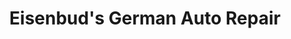 ---
title: "Eisenbud's German Auto Repair"
url: /denver/eisenbuds-german-auto-repair/
shop: car repair
---